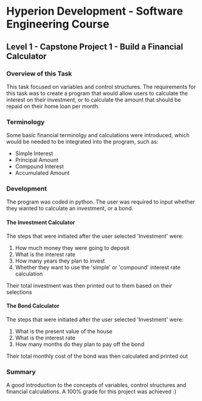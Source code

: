 # Hyperion Development - Software Engineering Course
## Level 1 - Capstone Project 1 - Build a Financial Calculator

### Overview of this Task

This task focused on variables and control structures. The requirements for this task was to create a program that would allow users to calculate the interest on their investment, or to calculate the amount that should be repaid on their home loan per month.

### Terminology

Some basic financial terminolgy and calculations were introduced, which would be needed to be integrated into the program, such as:

* Simple Interest
* Principal Amount
* Compound Interest
* Accumulated Amount

### Development

The program was coded in python. The user was required to input whether they wanted to calculate an investment, or a bond.

#### The Investment Calculator

The steps that were initiated after the user selected 'Investment' were:

1. How much money they were going to deposit
2. What is the interest rate
3. How many years they plan to invest
4. Whether they want to use the 'simple' or 'compound' interest rate calculation

Their total investment was then printed out to them based on their selections

#### The Bond Calculator

The steps that were initiated after the user selected 'Investment' were:

1. What is the present value of the house
2. What is the interest rate
3. How many months do they plan to pay off the bond

Their total monthly cost of the bond was then calculated and printed out

### Summary

A good introduction to the concepts of variables, control structures and financial calculations. A 100% grade for this project was achieved :)







